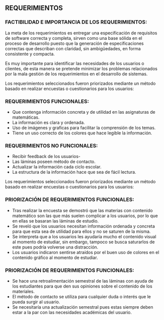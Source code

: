 ## REQUERIMIENTOS
### FACTIBILIDAD E IMPORTANCIA DE LOS REQUERIMIENTOS:
La meta de los requerimientos es entregar una especificación de requisitos de software correcta y completa, sirven como una base sólida en el proceso de desarrollo puesto que la generación de especificaciones correctas que describan con claridad, sin ambigüedades, en forma consistente y compacta.

Es muy importante para identificar las necesidades de los usuarios o clientes, de esta manera se pretende minimizar los problemas relacionados por la mala gestión de los requerimientos en el desarrollo de sistemas.

Los requerimientos seleccionados fueron priorizados mediante un método basado en realizar encuestas o cuestionarios para los usuarios:

### REQUERIMIENTOS FUNCIONALES:
  - Que contenga información concreta y de utilidad en las asignaturas de matemáticas.
  - La información es clara y ordenada.
  - Uso de imágenes y graficas para facilitar la comprensión de los temas.
  - Tiene un uso correcto de los colores que hace legible la información.
### REQUERIMIENTOS NO FUNCIONALES:
  - Recibir feedback de los usuarios-
  - Las láminas poseen método de contacto.
  - Actualizar la información cada ciclo escolar.
  - La estructura de la información hace que sea de fácil lectura.
  
Los requerimientos seleccionados fueron priorizados mediante un método basado en realizar encuestas o cuestionarios para los usuarios:
  
### PRIORIZACIÓN DE REQUERIMIENTOS FUNCIONALES:
  - Tras realizar la encuesta se demostró que las materias con contenido matemático son las que más suelen complicar a los usuarios, por lo que en ellas se basaran las láminas de estudio.
  - Se reveló que los usuarios necesitan información ordenada y concreta para que esta sea de utilidad para ellos y no se saturen de la misma.
  - Se interpreta que a los usuarios les ayudaría mucho el contenido visual al momento de estudiar, sin embargo, tampoco se busca saturarlos de este pues podría volverse una distracción.
  - Los usuarios indicaron sentirse atraídos por el buen uso de colores en el contenido gráfico al momento de estudiar.
### PRIORIZACIÓN DE REQUERIMIENTOS FUNCIONALES:
  - Se hace una retroalimentación semestral de las láminas con ayuda de los estudiantes para que den sus opiniones sobre el contenido de los materiales.
  - El método de contacto se utiliza para cualquier duda o interés que le pueda surgir al usuario.
  - Se necesitaría una actualización semestral pues estas siempre deben estar a la par con las necesidades académicas del usuario.

